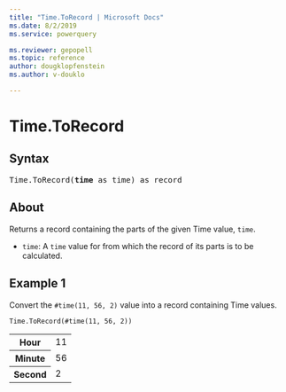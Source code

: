 ```yaml
---
title: "Time.ToRecord | Microsoft Docs"
ms.date: 8/2/2019
ms.service: powerquery

ms.reviewer: gepopell
ms.topic: reference
author: dougklopfenstein
ms.author: v-douklo

---
```

# Time.ToRecord

## Syntax

<pre>
Time.ToRecord(<b>time</b> as time) as record
</pre>
  
## About  
Returns a record containing the parts of the given Time value, `time`. <ul> <li><code>time</code>: A <code>time</code> value for from which the record of its parts is to be calculated.</li> </ul>

## Example 1
Convert the `#time(11, 56, 2)` value into a record containing Time values.

```powerquery-m
Time.ToRecord(#time(11, 56, 2))
```

<table> <tr> <th>Hour</th> <td>11</td> </tr> <tr> <th>Minute</th> <td>56</td> </tr> <tr> <th>Second</th> <td>2</td> </tr> </table>
